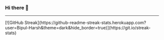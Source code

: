 ### Hi there 👋

<!--
**Bipul-Harsh/Bipul-Harsh** is a ✨ _special_ ✨ repository because its `README.md` (this file) appears on your GitHub profile.

Here are some ideas to get you started:

- 🔭 I’m currently working on ...
- 🌱 I’m currently learning ...
- 👯 I’m looking to collaborate on ...
- 🤔 I’m looking for help with ...
- 💬 Ask me about ...
- 📫 How to reach me: ...
- 😄 Pronouns: ...
- ⚡ Fun fact: ...
-->
<hr />
[![GitHub Streak](https://github-readme-streak-stats.herokuapp.com?user=Bipul-Harsh&theme=dark&hide_border=true)](https://git.io/streak-stats)
